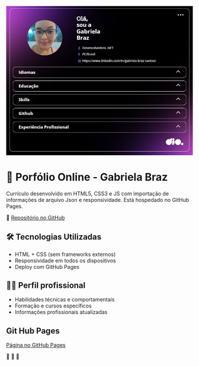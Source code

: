 <picture>  
  <img alt="Curriculo Online" src="https://github.com/GabrielaBrazSantos/js-developer-portfolio/blob/main/assets/img/print_tela_inicial.JPG" heigth="100%">
</picture>

# 📄 Porfólio Online - Gabriela Braz

Currículo desenvolvido em HTML5, CSS3 e JS com importação de informações de arquivo Json e responsividade. Está hospedado no GitHub Pages.

🔗 [Repositório no GitHub](https://github.com/GabrielaBrazSantos/js-developer-portfolio)

## 🛠 Tecnologias Utilizadas

- HTML + CSS (sem frameworks externos)
- Responsividade em todos os dispositivos
- Deploy com GitHub Pages

## 👨‍💼 Perfil profissional

- Habilidades técnicas e comportamentais
- Formação e cursos específicos
- Informações profissionais atualizadas

## Git Hub Pages
[Página no GitHub Pages](https://gabrielabrazsantos.github.io/js-developer-portfolio/)

🚀 🚀 🚀 

